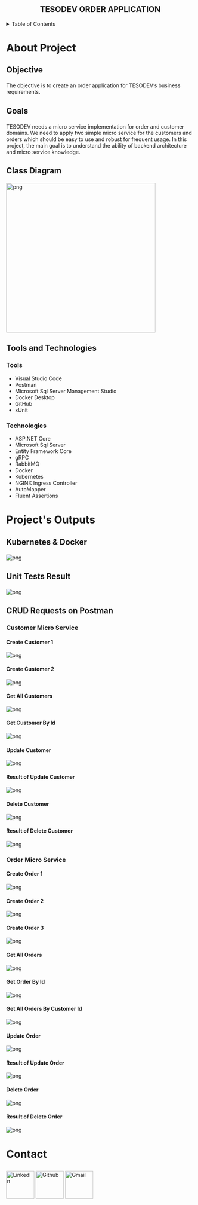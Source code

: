 # 
<h2 align="center">TESODEV ORDER APPLICATION</h2>

<details>
  <summary>Table of Contents</summary>
  
  1. <a href="#About Project">About Project</a>
      * <a href="#Objective">Objective</a>
      * <a href="#Goals">Goals</a>
      * <a href="#Class Diagram">Class Diagram</a>
      * <a href="#Tools and Technologies">Tools and Technologies</a>
  2. <a href="#Project's Outputs">Project's Outputs</a>
     * <a href="#Kubernetes & Docker">Kubernetes & Docker</a>
     * <a href="#Unit Tests Result">Unit Tests Result</a>
     * <a href="#CRUD Requests on Postman">CRUD Requests on Postman</a>
     * * <a href="#Customer Micro Service">Customer Micro Service</a>
     * * <a href="#Order Micro Service">Order Micro Service</a>
  3. <a href="#Contact">Contact</a>
  
</details>

# <p id="About Project">About Project</p>

## <p id="Objective">Objective</p>
The objective is to create an order application for TESODEV’s business requirements.

## <p id="Goals">Goals</p>
TESODEV needs a micro service implementation for order and customer domains. We need to apply two 
simple micro service for the customers and orders which should be easy to use and robust for frequent 
usage. In this project, the main goal is to understand the ability of backend architecture and micro service 
knowledge.

## <p id="Class Diagram">Class Diagram</p>
<img width=400 src="https://i.imgur.com/CPMfIBi.png" alt="png">

## <p id="Tools and Technologies">Tools and Technologies</p>
<div>

### Tools
* Visual Studio Code
* Postman
* Microsoft Sql Server Management Studio
* Docker Desktop
* GitHub
* xUnit
### Technologies
* ASP.NET Core
* Microsoft Sql Server
* Entity Framework Core
* gRPC
* RabbitMQ
* Docker
* Kubernetes
* NGINX Ingress Controller
* AutoMapper
* Fluent Assertions
</div>     

# <p id="Project's Outputs">Project's Outputs</p>

## <p id="Kubernetes & Docker">Kubernetes & Docker</p>
<img src="https://i.imgur.com/SBu3yEU.png" alt="png">

## <p id="Unit Tests Result">Unit Tests Result</p>
<img src="https://i.imgur.com/UMyxGAu.png" alt="png">

## <p id="CRUD Requests on Postman">CRUD Requests on Postman</p>

### <p id="Customer Micro Service">Customer Micro Service</p>

#### Create Customer 1
<img src="https://i.imgur.com/9pwBXuU.png" alt="png">

#### Create Customer 2
<img src="https://i.imgur.com/gK9zNJp.png" alt="png">

#### Get All Customers
<img src="https://i.imgur.com/2E6WmmY.png" alt="png">

#### Get Customer By Id
<img src="https://i.imgur.com/pvacJtU.png" alt="png"> 

#### Update Customer
<img src="https://i.imgur.com/xysAQ8x.png" alt="png">

#### Result of Update Customer
<img src="https://i.imgur.com/Y0VFHtl.png" alt="png">

#### Delete Customer
<img src="https://i.imgur.com/twfgHzH.png" alt="png">

#### Result of Delete Customer
<img src="https://i.imgur.com/DFTkqoo.png" alt="png">

### <p id="Order Micro Service">Order Micro Service</p>

#### Create Order 1
<img src="https://i.imgur.com/c7RXeYK.png" alt="png">

#### Create Order 2
<img src="https://i.imgur.com/z5nHMlF.png" alt="png">

#### Create Order 3
<img src="https://i.imgur.com/JvZXhEJ.png" alt="png">

#### Get All Orders
<img src="https://i.imgur.com/dPiTkNP.png" alt="png">

#### Get Order By Id
<img src="https://i.imgur.com/K3sJ6iX.png" alt="png"> 

#### Get All Orders By Customer Id
<img src="https://i.imgur.com/SNsfq4u.png" alt="png"> 

#### Update Order
<img src="https://i.imgur.com/ub2emYe.png" alt="png">

#### Result of Update Order
<img src="https://i.imgur.com/mX724oL.png" alt="png">

#### Delete Order
<img src="https://i.imgur.com/KVTBjW3.png" alt="png">

#### Result of Delete Order
<img src="https://i.imgur.com/YptDNCn.png" alt="png">


# <p id="Contact">Contact</p>

<div>
<a href="https://www.linkedin.com/in/eray-berbero%C4%9Flu"><img src="https://cdn.jsdelivr.net/gh/devicons/devicon/icons/linkedin/linkedin-original-wordmark.svg" alt="LinkedIn" width="75"/></a>
<a href="https://github.com/candem15"><img src="https://cdn.jsdelivr.net/gh/devicons/devicon/icons/github/github-original-wordmark.svg" alt="Github" width="75"/></a>
<a href="mailto:eraybrbr@gmail.com"><img src="https://storage.googleapis.com/gweb-uniblog-publish-prod/images/Gmail.max-1100x1100.png" alt="Gmail" width="75"/></a>
</div>
